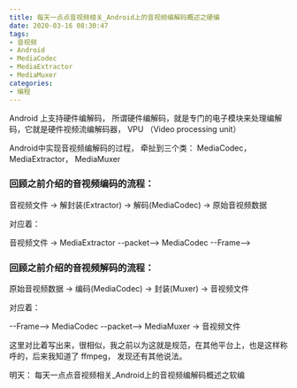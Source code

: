 ```yaml
---
title: 每天一点点音视频相关_Android上的音视频编解码概述之硬编
date: 2020-03-16 08:30:47
tags:
- 音视频
- Android
- MediaCodec
- MediaExtractor
- MediaMuxer
categories:
- 编程
---
```


Android 上支持硬件编解码， 所谓硬件编解码，就是专门的电子模块来处理编解码，它就是硬件视频流编解码器， VPU （Video processing unit）

Android中实现音视频编解码的过程， 牵扯到三个类： MediaCodec， MediaExtractor， MediaMuxer

### 回顾之前介绍的音视频编码的流程：

音视频文件 -> 解封装(Extractor) -> 解码(MediaCodec) -> 原始音视频数据

对应着：

音视频文件 -> MediaExtractor --packet--> MediaCodec --Frame--> 

### 回顾之前介绍的音视频解码的流程：

原始音视频数据 -> 编码(MediaCodec) -> 封装(Muxer) -> 音视频文件

对应着：

--Frame--> MediaCodec --packet--> MediaMuxer -> 音视频文件

这里对比着写出来，很相似，我之前以为这就是规范，在其他平台上，也是这样称呼的，后来我知道了 ffmpeg， 发现还有其他说法。

明天： 每天一点点音视频相关_Android上的音视频编解码概述之软编


